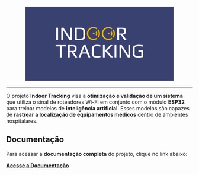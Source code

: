 <p align="center">
  <img src="../assets/logo.png" alt="Logo" width="400" height="200">
</p>

---

O projeto **Indoor Tracking** visa a **otimização e validação de um sistema** que utiliza o sinal de roteadores Wi-Fi em conjunto com o módulo **ESP32** para treinar modelos de **inteligência artificial**. Esses modelos são capazes de **rastrear a localização de equipamentos médicos** dentro de ambientes hospitalares.

## Documentação

Para acessar a **documentação completa** do projeto, clique no link abaixo:

[**Acesse a Documentação**](https://indoortrackingteam.github.io/indoor-tracking-docs/docs/intro)
